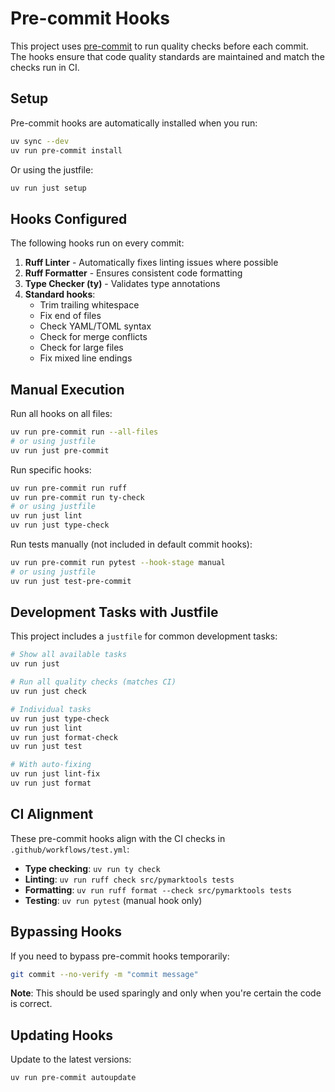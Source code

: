 # Pre-commit Hooks

This project uses [pre-commit](https://pre-commit.com/) to run quality checks before each commit. The hooks ensure that code quality standards are maintained and match the checks run in CI.

## Setup

Pre-commit hooks are automatically installed when you run:

```bash
uv sync --dev
uv run pre-commit install
```

Or using the justfile:

```bash
uv run just setup
```

## Hooks Configured

The following hooks run on every commit:

1. **Ruff Linter** - Automatically fixes linting issues where possible
1. **Ruff Formatter** - Ensures consistent code formatting
1. **Type Checker (ty)** - Validates type annotations
1. **Standard hooks**:
    - Trim trailing whitespace
    - Fix end of files
    - Check YAML/TOML syntax
    - Check for merge conflicts
    - Check for large files
    - Fix mixed line endings

## Manual Execution

Run all hooks on all files:

```bash
uv run pre-commit run --all-files
# or using justfile
uv run just pre-commit
```

Run specific hooks:

```bash
uv run pre-commit run ruff
uv run pre-commit run ty-check
# or using justfile
uv run just lint
uv run just type-check
```

Run tests manually (not included in default commit hooks):

```bash
uv run pre-commit run pytest --hook-stage manual
# or using justfile
uv run just test-pre-commit
```

## Development Tasks with Justfile

This project includes a `justfile` for common development tasks:

```bash
# Show all available tasks
uv run just

# Run all quality checks (matches CI)
uv run just check

# Individual tasks
uv run just type-check
uv run just lint
uv run just format-check
uv run just test

# With auto-fixing
uv run just lint-fix
uv run just format
```

## CI Alignment

These pre-commit hooks align with the CI checks in `.github/workflows/test.yml`:

- **Type checking**: `uv run ty check`
- **Linting**: `uv run ruff check src/pymarktools tests`
- **Formatting**: `uv run ruff format --check src/pymarktools tests`
- **Testing**: `uv run pytest` (manual hook only)

## Bypassing Hooks

If you need to bypass pre-commit hooks temporarily:

```bash
git commit --no-verify -m "commit message"
```

**Note**: This should be used sparingly and only when you're certain the code is correct.

## Updating Hooks

Update to the latest versions:

```bash
uv run pre-commit autoupdate
```
